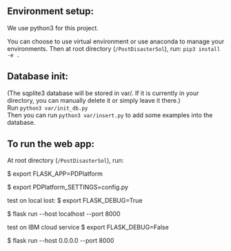 ## Environment setup:
We use python3 for this project.

You can choose to use virtual environment or use anaconda to manage your environments. 
Then at root directory (``/PostDisasterSol``), run:
``pip3 install -e .``

## Database init:
(The sqplite3 database will be stored in var/. If it is currently in your directory, you can manually delete it or simply leave it there.)  
Run ``python3 var/init_db.py``  
Then you can run ``python3 var/insert.py`` to add some examples into the database.

## To run the web app: 
At root directory (``/PostDisasterSol``), run:

$ export FLASK_APP=PDPlatform  

$ export PDPlatform_SETTINGS=config.py  

test on local lost:
$ export FLASK_DEBUG=True  

$ flask run --host localhost --port 8000  

test on IBM cloud service
$ export FLASK_DEBUG=False

$ flask run --host 0.0.0.0 --port 8000  
